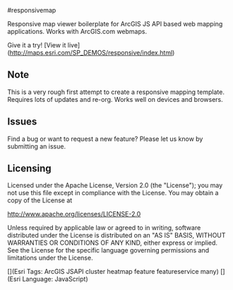 #responsivemap

Responsive map viewer boilerplate for ArcGIS JS API based web mapping applications. Works with ArcGIS.com webmaps.

Give it a try! [View it live] (http://maps.esri.com/SP_DEMOS/responsive/index.html)

## Note

This is a very rough first attempt to create a responsive mapping template. Requires lots of updates and re-org. Works well on devices and browsers.

## Issues

Find a bug or want to request a new feature?  Please let us know by submitting an issue.


## Licensing

Licensed under the Apache License, Version 2.0 (the "License");
you may not use this file except in compliance with the License.
You may obtain a copy of the License at

   http://www.apache.org/licenses/LICENSE-2.0

Unless required by applicable law or agreed to in writing, software
distributed under the License is distributed on an "AS IS" BASIS,
WITHOUT WARRANTIES OR CONDITIONS OF ANY KIND, either express or implied.
See the License for the specific language governing permissions and
limitations under the License.

[](Esri Tags: ArcGIS JSAPI cluster heatmap feature featureservice many)
[](Esri Language: JavaScript)